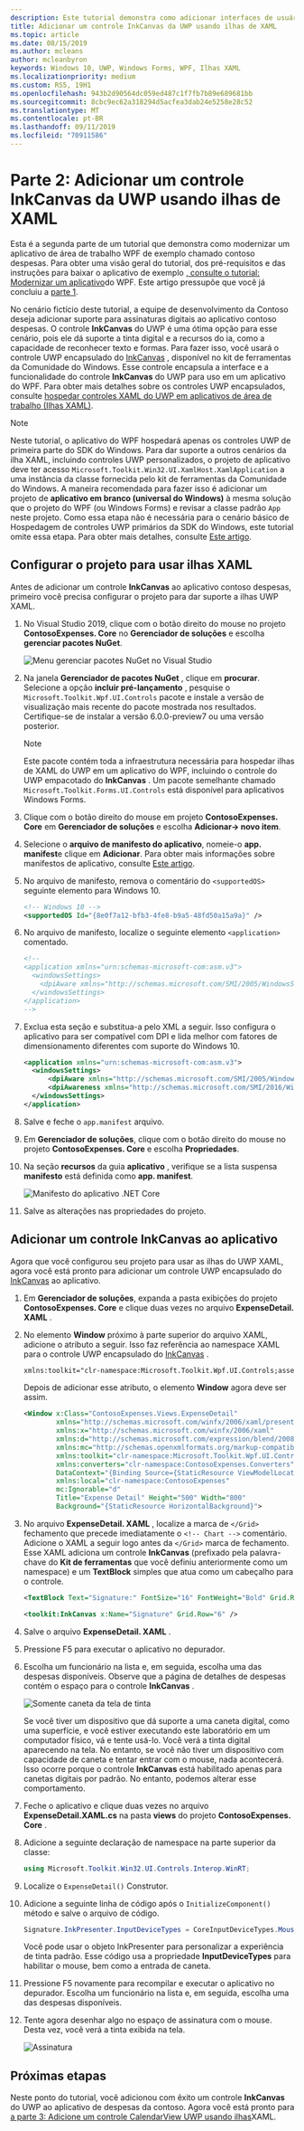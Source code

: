 ```yaml
---
description: Este tutorial demonstra como adicionar interfaces de usuário do UWP XAML, criar pacotes do MSIX e incorporar outros componentes modernos ao seu aplicativo do WPF.
title: Adicionar um controle InkCanvas da UWP usando ilhas de XAML
ms.topic: article
ms.date: 08/15/2019
ms.author: mcleans
author: mcleanbyron
keywords: Windows 10, UWP, Windows Forms, WPF, Ilhas XAML
ms.localizationpriority: medium
ms.custom: RS5, 19H1
ms.openlocfilehash: 943b2d90564dc059ed487c1f7fb7b89e689681bb
ms.sourcegitcommit: 8cbc9ec62a318294d5acfea3dab24e5258e28c52
ms.translationtype: MT
ms.contentlocale: pt-BR
ms.lasthandoff: 09/11/2019
ms.locfileid: "70911586"
---
```

# <a name="part-2-add-a-uwp-inkcanvas-control-using-xaml-islands"></a>Parte 2: Adicionar um controle InkCanvas da UWP usando ilhas de XAML

Esta é a segunda parte de um tutorial que demonstra como modernizar um aplicativo de área de trabalho WPF de exemplo chamado contoso despesas. Para obter uma visão geral do tutorial, dos pré-requisitos e das instruções para baixar o aplicativo de exemplo [, consulte o tutorial: Modernizar um aplicativo](modernize-wpf-tutorial.md)do WPF. Este artigo pressupõe que você já concluiu a [parte 1](modernize-wpf-tutorial-1.md).

No cenário fictício deste tutorial, a equipe de desenvolvimento da Contoso deseja adicionar suporte para assinaturas digitais ao aplicativo contoso despesas. O controle **InkCanvas** do UWP é uma ótima opção para esse cenário, pois ele dá suporte a tinta digital e a recursos do ia, como a capacidade de reconhecer texto e formas. Para fazer isso, você usará o controle UWP encapsulado do [InkCanvas](https://docs.microsoft.com/windows/communitytoolkit/controls/wpf-winforms/inkcanvas) , disponível no kit de ferramentas da Comunidade do Windows. Esse controle encapsula a interface e a funcionalidade do controle **InkCanvas** do UWP para uso em um aplicativo do WPF. Para obter mais detalhes sobre os controles UWP encapsulados, consulte [hospedar controles XAML do UWP em aplicativos de área de trabalho (Ilhas XAML)](xaml-islands.md).

> [!NOTE]
> Neste tutorial, o aplicativo do WPF hospedará apenas os controles UWP de primeira parte do SDK do Windows. Para dar suporte a outros cenários da ilha XAML, incluindo controles UWP personalizados, o projeto de aplicativo deve ter acesso `Microsoft.Toolkit.Win32.UI.XamlHost.XamlApplication` a uma instância da classe fornecida pelo kit de ferramentas da Comunidade do Windows. A maneira recomendada para fazer isso é adicionar um projeto de **aplicativo em branco (universal do Windows)** à mesma solução que o projeto do WPF (ou Windows Forms) e revisar a classe padrão `App` neste projeto. Como essa etapa não é necessária para o cenário básico de Hospedagem de controles UWP primários da SDK do Windows, este tutorial omite essa etapa. Para obter mais detalhes, consulte [Este artigo](host-standard-control-with-xaml-islands.md).

## <a name="configure-the-project-to-use-xaml-islands"></a>Configurar o projeto para usar ilhas XAML

Antes de adicionar um controle **InkCanvas** ao aplicativo contoso despesas, primeiro você precisa configurar o projeto para dar suporte a ilhas UWP XAML.

1. No Visual Studio 2019, clique com o botão direito do mouse no projeto **ContosoExpenses. Core** no **Gerenciador de soluções** e escolha **gerenciar pacotes NuGet**.

    ![Menu gerenciar pacotes NuGet no Visual Studio](images/wpf-modernize-tutorial//ManageNuGetPackages.png)

2. Na janela **Gerenciador de pacotes NuGet** , clique em **procurar**. Selecione a opção **incluir pré-lançamento** , pesquise o `Microsoft.Toolkit.Wpf.UI.Controls` pacote e instale a versão de visualização mais recente do pacote mostrada nos resultados. Certifique-se de instalar a versão 6.0.0-preview7 ou uma versão posterior.

    > [!NOTE]
    > Este pacote contém toda a infraestrutura necessária para hospedar ilhas de XAML do UWP em um aplicativo do WPF, incluindo o controle do UWP empacotado do **InkCanvas** . Um pacote semelhante chamado `Microsoft.Toolkit.Forms.UI.Controls` está disponível para aplicativos Windows Forms.

3. Clique com o botão direito do mouse em projeto **ContosoExpenses. Core** em **Gerenciador de soluções** e escolha **Adicionar-> novo item**.

4. Selecione o **arquivo de manifesto do aplicativo**, nomeie-o **app. manifest**e clique em **Adicionar**. Para obter mais informações sobre manifestos de aplicativo, consulte [Este artigo](https://docs.microsoft.com/windows/desktop/SbsCs/application-manifests).

5. No arquivo de manifesto, remova o comentário do `<supportedOS>` seguinte elemento para Windows 10.

    ```xml
    <!-- Windows 10 -->
    <supportedOS Id="{8e0f7a12-bfb3-4fe8-b9a5-48fd50a15a9a}" />
    ```

6. No arquivo de manifesto, localize o seguinte elemento `<application>` comentado.

    ```xml
    <!--
    <application xmlns="urn:schemas-microsoft-com:asm.v3">
      <windowsSettings>
        <dpiAware xmlns="http://schemas.microsoft.com/SMI/2005/WindowsSettings">true</dpiAware>
      </windowsSettings>
    </application>
    -->
    ```

7. Exclua esta seção e substitua-a pelo XML a seguir. Isso configura o aplicativo para ser compatível com DPI e lida melhor com fatores de dimensionamento diferentes com suporte do Windows 10.

    ```xml
    <application xmlns="urn:schemas-microsoft-com:asm.v3">
      <windowsSettings>
          <dpiAware xmlns="http://schemas.microsoft.com/SMI/2005/WindowsSettings">true/PM</dpiAware>
          <dpiAwareness xmlns="http://schemas.microsoft.com/SMI/2016/WindowsSettings">PerMonitorV2, PerMonitor</dpiAwareness>
      </windowsSettings>
    </application>
    ```

8. Salve e feche o `app.manifest` arquivo.

9. Em **Gerenciador de soluções**, clique com o botão direito do mouse no projeto **ContosoExpenses. Core** e escolha **Propriedades**.

10. Na seção **recursos** da guia **aplicativo** , verifique se a lista suspensa **manifesto** está definida como **app. manifest**.

    ![Manifesto do aplicativo .NET Core](images/wpf-modernize-tutorial/NetCoreAppManifest.png)

11. Salve as alterações nas propriedades do projeto.

## <a name="add-an-inkcanvas-control-to-the-app"></a>Adicionar um controle InkCanvas ao aplicativo

Agora que você configurou seu projeto para usar as ilhas do UWP XAML, agora você está pronto para adicionar um controle UWP encapsulado do [InkCanvas](https://docs.microsoft.com/windows/communitytoolkit/controls/wpf-winforms/inkcanvas) ao aplicativo.

1. Em **Gerenciador de soluções**, expanda a pasta exibições do projeto **ContosoExpenses. Core** e clique duas vezes no arquivo **ExpenseDetail. XAML** .

2. No elemento **Window** próximo à parte superior do arquivo XAML, adicione o atributo a seguir. Isso faz referência ao namespace XAML para o controle UWP encapsulado do [InkCanvas](https://docs.microsoft.com/windows/communitytoolkit/controls/wpf-winforms/inkcanvas) .

    ```xml
    xmlns:toolkit="clr-namespace:Microsoft.Toolkit.Wpf.UI.Controls;assembly=Microsoft.Toolkit.Wpf.UI.Controls"
    ```

    Depois de adicionar esse atributo, o elemento **Window** agora deve ser assim.

    ```xml
    <Window x:Class="ContosoExpenses.Views.ExpenseDetail"
            xmlns="http://schemas.microsoft.com/winfx/2006/xaml/presentation"
            xmlns:x="http://schemas.microsoft.com/winfx/2006/xaml"
            xmlns:d="http://schemas.microsoft.com/expression/blend/2008"
            xmlns:mc="http://schemas.openxmlformats.org/markup-compatibility/2006"
            xmlns:toolkit="clr-namespace:Microsoft.Toolkit.Wpf.UI.Controls;assembly=Microsoft.Toolkit.Wpf.UI.Controls"
            xmlns:converters="clr-namespace:ContosoExpenses.Converters"
            DataContext="{Binding Source={StaticResource ViewModelLocator}, Path=ExpensesDetailViewModel}"
            xmlns:local="clr-namespace:ContosoExpenses"
            mc:Ignorable="d"
            Title="Expense Detail" Height="500" Width="800"
            Background="{StaticResource HorizontalBackground}">
    ```

4. No arquivo **ExpenseDetail. XAML** , localize a marca de `</Grid>` fechamento que precede imediatamente o `<!-- Chart -->` comentário. Adicione o XAML a seguir logo antes da `</Grid>` marca de fechamento. Esse XAML adiciona um controle **InkCanvas** (prefixado pela palavra-chave do **Kit de ferramentas** que você definiu anteriormente como um namespace) e um **TextBlock** simples que atua como um cabeçalho para o controle.

    ```xml
    <TextBlock Text="Signature:" FontSize="16" FontWeight="Bold" Grid.Row="5" />

    <toolkit:InkCanvas x:Name="Signature" Grid.Row="6" />
    ```

5. Salve o arquivo **ExpenseDetail. XAML** .

6. Pressione F5 para executar o aplicativo no depurador.

7. Escolha um funcionário na lista e, em seguida, escolha uma das despesas disponíveis. Observe que a página de detalhes de despesas contém o espaço para o controle **InkCanvas** .

    ![Somente caneta da tela de tinta](images/wpf-modernize-tutorial/InkCanvasPenOnly.png)

    Se você tiver um dispositivo que dá suporte a uma caneta digital, como uma superfície, e você estiver executando este laboratório em um computador físico, vá e tente usá-lo. Você verá a tinta digital aparecendo na tela. No entanto, se você não tiver um dispositivo com capacidade de caneta e tentar entrar com o mouse, nada acontecerá. Isso ocorre porque o controle **InkCanvas** está habilitado apenas para canetas digitais por padrão. No entanto, podemos alterar esse comportamento.

8. Feche o aplicativo e clique duas vezes no arquivo **ExpenseDetail.XAML.cs** na pasta **views** do projeto **ContosoExpenses. Core** .

9. Adicione a seguinte declaração de namespace na parte superior da classe:

    ```csharp
    using Microsoft.Toolkit.Win32.UI.Controls.Interop.WinRT;
    ```

10. Localize o `ExpenseDetail()` Construtor.

11. Adicione a seguinte linha de código após o `InitializeComponent()` método e salve o arquivo de código.

    ```csharp
    Signature.InkPresenter.InputDeviceTypes = CoreInputDeviceTypes.Mouse | CoreInputDeviceTypes.Pen;
    ```

    Você pode usar o objeto InkPresenter para personalizar a experiência de tinta padrão. Esse código usa a propriedade **InputDeviceTypes** para habilitar o mouse, bem como a entrada de caneta.

12. Pressione F5 novamente para recompilar e executar o aplicativo no depurador. Escolha um funcionário na lista e, em seguida, escolha uma das despesas disponíveis.

13. Tente agora desenhar algo no espaço de assinatura com o mouse. Desta vez, você verá a tinta exibida na tela.

    ![Assinatura](images/wpf-modernize-tutorial/Signature.png)

## <a name="next-steps"></a>Próximas etapas

Neste ponto do tutorial, você adicionou com êxito um controle **InkCanvas** do UWP ao aplicativo de despesas da contoso. Agora você está pronto para [a parte 3: Adicione um controle CalendarView UWP usando ilhas](modernize-wpf-tutorial-3.md)XAML.
